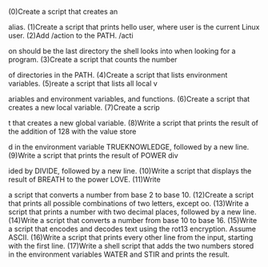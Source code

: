 (0)Create a script that creates an

 alias. (1)Create a script that prints hello user, where user is the current Linux user. (2)Add /action to the PATH. /acti

on should be the last directory the shell looks into when looking for a program. (3)Create a script that counts the number

 of directories in the PATH. (4)Create a script that lists environment variables. (5)reate a script that lists all local v

ariables and environment variables, and functions. (6)Create a script that creates a new local variable. (7)Create a scrip

t that creates a new global variable. (8)Write a script that prints the result of the addition of 128 with the value store

d in the environment variable TRUEKNOWLEDGE, followed by a new line. (9)Write a script that prints the result of POWER div

ided by DIVIDE, followed by a new line. (10)Write a script that displays the result of BREATH to the power LOVE. (11)Write

 a script that converts a number from base 2 to base 10. (12)Create a script that prints all possible combinations of two letters, except oo. (13)Write a script that prints a number with two decimal places, followed by a new line. (14)Write a script that converts a number from base 10 to base 16. (15)Write a script that encodes and decodes text using the rot13 encryption. Assume ASCII. (16)Write a script that prints every other line from the input, starting with the first line. (17)Write a shell script that adds the two numbers stored in the environment variables WATER and STIR and prints the result.
